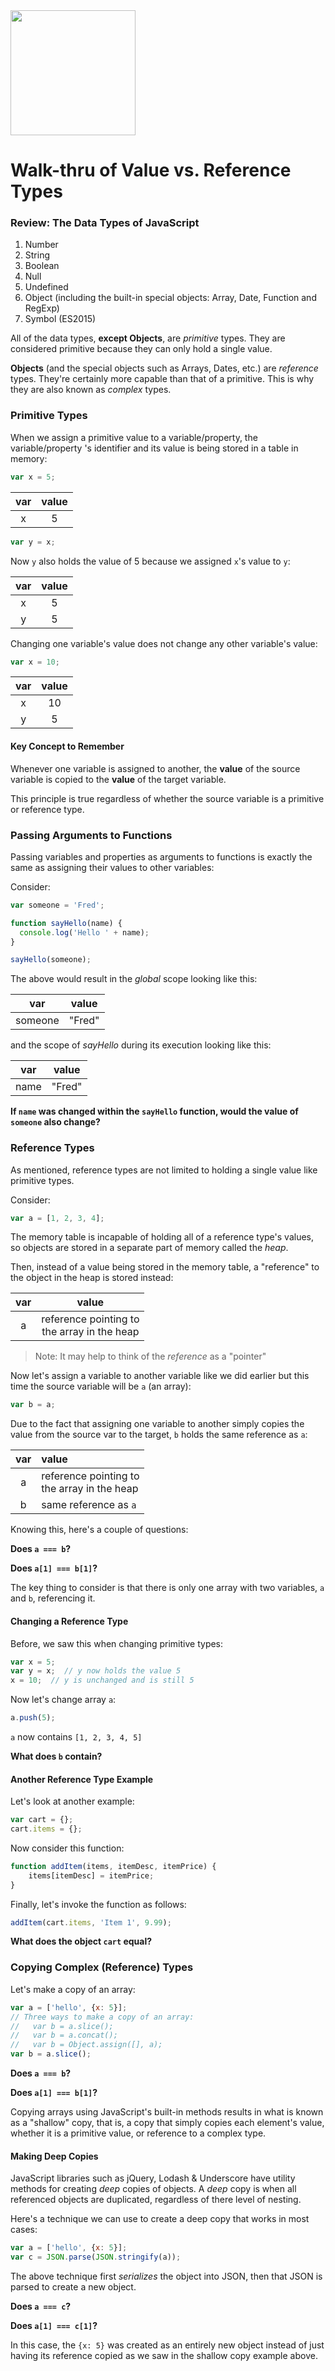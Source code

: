 <img src="https://i.imgur.com/oY0P1r0.png" width="200">

# Walk-thru of Value vs. Reference Types

### Review: The Data Types of JavaScript

1. Number
2. String
3. Boolean
4. Null
5. Undefined
6. Object (including the built-in special objects: Array, Date, Function and RegExp)
7. Symbol (ES2015)

All of the data types, **except Objects**, are _primitive_ types. They are considered primitive because they can only hold a single value.

**Objects** (and the special objects such as Arrays, Dates, etc.) are _reference_ types. They're certainly more capable than that of a primitive. This is why they are also known as _complex_ types. 

### Primitive Types

When we assign a primitive value to a variable/property, the variable/property 's identifier and its value is being stored in a table in memory:

```js
var x = 5;
```

var | value
:-: | :-:
x | 5

```js
var y = x;
```
Now `y` also holds the value of 5 because we assigned `x`'s value to `y`:

var | value
:-: | :-:
x | 5
y | 5

Changing one variable's value does not change any other variable's value:

```js
var x = 10;
```

var | value
:-: | :-:
x | 10
y | 5

#### Key Concept to Remember

Whenever one variable is assigned to another, the **value** of the source variable is copied to the **value** of the target variable.

This principle is true regardless of whether the source variable is a primitive or reference type.

### Passing Arguments to Functions

Passing variables and properties as arguments to functions is exactly the same as assigning their values to other variables:

Consider:

```js
var someone = 'Fred';

function sayHello(name) {
  console.log('Hello ' + name);
}

sayHello(someone);
```

The above would result in the _global_ scope looking like this:

var | value
:-: | :-:
someone | "Fred"

and the scope of _sayHello_ during its execution looking like this:

var | value
:-: | :-:
name | "Fred"

**If `name` was changed within the `sayHello` function, would the value of `someone` also change?**

### Reference Types

As mentioned, reference types are not limited to holding a single value like primitive types.

Consider:

```js
var a = [1, 2, 3, 4];
```

The memory table is incapable of holding all of a reference type's values, so objects are stored in a separate part of memory called the _heap_.

Then, instead of a value being stored in the memory table, a "reference" to the object in the heap is stored instead:

var | value
:-: | :-:
a | reference pointing to<br>the array in the heap

>Note: It may help to think of the _reference_ as a "pointer"
	
Now let's assign a variable to another variable like we did earlier but this time the source variable will be `a` (an array):

```js
var b = a;
```

Due to the fact that assigning one variable to another simply copies the value from the source var to the target, `b` holds the same reference as `a`:

var | value
:-: | :--
a | reference pointing to<br>the array in the heap
b | same reference as `a`
	
Knowing this, here's a couple of questions:

**Does `a === b`?**

**Does `a[1] === b[1]`?**

The key thing to consider is that there is only one array with two variables, `a` and `b`, referencing it.

#### Changing a Reference Type

Before, we saw this when changing primitive types:

```js
var x = 5;
var y = x;  // y now holds the value 5
x = 10;  // y is unchanged and is still 5
```

Now let's change array `a`:

```js
a.push(5);
```

`a` now contains `[1, 2, 3, 4, 5]`

**What does `b` contain?**

#### Another Reference Type Example

Let's look at another example:

```js
var cart = {};
cart.items = {};
```

Now consider this function:

```js
function addItem(items, itemDesc, itemPrice) {
	items[itemDesc] = itemPrice;
}
```
Finally, let's invoke the function as follows:

```js
addItem(cart.items, 'Item 1', 9.99);
```

**What does the object `cart` equal?**

### Copying Complex (Reference) Types

Let's make a copy of an array:

```js
var a = ['hello', {x: 5}];
// Three ways to make a copy of an array:
//   var b = a.slice();
//   var b = a.concat();
//   var b = Object.assign([], a);
var b = a.slice(); 
```

**Does `a === b`?**

**Does `a[1] === b[1]`?**

Copying arrays using JavaScript's built-in methods results in what is known as a "shallow" copy, that is, a copy that simply copies each element's value, whether it is a primitive value, or reference to a complex type.

#### Making Deep Copies

JavaScript libraries such as jQuery, Lodash & Underscore have utility methods for creating _deep_ copies of objects.  A _deep_ copy is when all referenced objects are duplicated, regardless of there level of nesting.

Here's a technique we can use to create a deep copy that works in most cases:

```js
var a = ['hello', {x: 5}];
var c = JSON.parse(JSON.stringify(a));
```

The above technique first _serializes_ the object into JSON, then that JSON is parsed to create a new object.

**Does `a === c`?**

**Does `a[1] === c[1]`?**

In this case, the `{x: 5}` was created as an entirely new object instead of just having its reference copied as we saw in the shallow copy example above.



